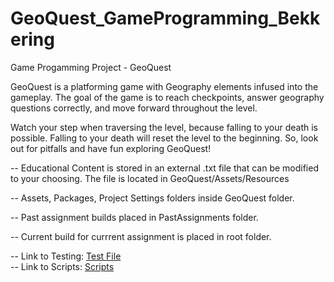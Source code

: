 # GeoQuest_GameProgramming_Bekkering
 Game Progamming Project - GeoQuest  

GeoQuest is a platforming game with Geography elements infused into the gameplay. The goal of the game is to reach checkpoints, answer geography questions correctly, and move forward throughout the level.  

Watch your step when traversing the level, because falling to your death is possible. Falling to your death will reset the level to the beginning. So, look out for pitfalls and have fun exploring GeoQuest!  

 -- Educational Content is stored in an external .txt file that can be modified to your choosing. The file is located in GeoQuest/Assets/Resources  

 -- Assets, Packages, Project Settings folders inside GeoQuest folder.  

 -- Past assignment builds placed in PastAssignments folder.  

 -- Current build for currrent assignment is placed in root folder.  

 -- Link to Testing: [Test File](https://github.com/TPaige98/GeoQuest_GameProgramming_Bekkering/blob/main/GeoQuest/Assets/Tests/TestScript.cs)  
 -- Link to Scripts: [Scripts](https://github.com/TPaige98/GeoQuest_GameProgramming_Bekkering/tree/main/GeoQuest/Assets/Scripts)  
